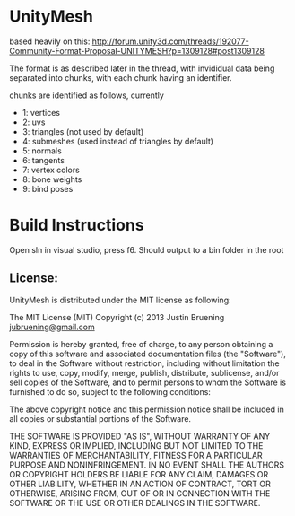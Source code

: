 UnityMesh
=========

based heavily on this: http://forum.unity3d.com/threads/192077-Community-Format-Proposal-UNITYMESH?p=1309128#post1309128

The format is as described later in the thread, with invididual data being separated into chunks, with each chunk having an identifier.

chunks are identified as follows, currently
- 1: vertices
- 2: uvs
- 3: triangles (not used by default)
- 4: submeshes (used instead of triangles by default)
- 5: normals
- 6: tangents
- 7: vertex colors
- 8: bone weights
- 9: bind poses

Build Instructions
====
Open sln in visual studio, press f6. Should output to a bin folder in the root

License: 
---
UnityMesh is distributed under the MIT license as following:

The MIT License (MIT) Copyright (c) 2013 Justin Bruening jubruening@gmail.com

Permission is hereby granted, free of charge, to any person obtaining a copy of this software and associated documentation files (the "Software"), to deal in the Software without restriction, including without limitation the rights to use, copy, modify, merge, publish, distribute, sublicense, and/or sell copies of the Software, and to permit persons to whom the Software is furnished to do so, subject to the following conditions:

The above copyright notice and this permission notice shall be included in all copies or substantial portions of the Software.

THE SOFTWARE IS PROVIDED "AS IS", WITHOUT WARRANTY OF ANY KIND, EXPRESS OR IMPLIED, INCLUDING BUT NOT LIMITED TO THE WARRANTIES OF MERCHANTABILITY, FITNESS FOR A PARTICULAR PURPOSE AND NONINFRINGEMENT. IN NO EVENT SHALL THE AUTHORS OR COPYRIGHT HOLDERS BE LIABLE FOR ANY CLAIM, DAMAGES OR OTHER LIABILITY, WHETHER IN AN ACTION OF CONTRACT, TORT OR OTHERWISE, ARISING FROM, OUT OF OR IN CONNECTION WITH THE SOFTWARE OR THE USE OR OTHER DEALINGS IN THE SOFTWARE.
